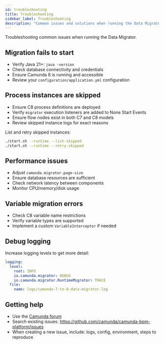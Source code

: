 ```yaml
---
id: troubleshooting
title: Troubleshooting
sidebar_label: Troubleshooting
description: "Common issues and solutions when running the Data Migrator."
---
```


Troubleshooting common issues when running the Data Migrator.

## Migration fails to start

- Verify Java 21+: `java -version`
- Check database connectivity and credentials
- Ensure Camunda 8 is running and accessible
- Review your `configuration/application.yml` configuration

## Process instances are skipped

- Ensure C8 process definitions are deployed
- Verify `migrator` execution listeners are added to None Start Events
- Ensure flow nodes exist in both C7 and C8 models
- Review skipped instance logs for exact reasons

List and retry skipped instances:

```bash
./start.sh --runtime --list-skipped
./start.sh --runtime --retry-skipped
```

## Performance issues

- Adjust `camunda.migrator.page-size`
- Ensure database resources are sufficient
- Check network latency between components
- Monitor CPU/memory/disk usage

## Variable migration errors

- Check C8 variable name restrictions
- Verify variable types are supported
- Implement a custom `VariableInterceptor` if needed

## Debug logging

Increase logging levels to get more detail:

```yaml
logging:
  level:
    root: INFO
    io.camunda.migrator: DEBUG
    io.camunda.migrator.RuntimeMigrator: TRACE
  file:
    name: logs/camunda-7-to-8-data-migrator.log
```

## Getting help

- Use the [Camunda forum](https://forum.camunda.io/c/c7-to-c8/)
- Search existing issues: https://github.com/camunda/camunda-bpm-platform/issues
- When creating a new issue, include: logs, config, environment, steps to reproduce

